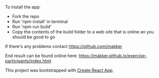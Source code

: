 To install the app:
- Fork the repo
- Run 'npm install' in terminal
- Run 'npm run build'
- Copy the contents of the build folder to a web site that is online an you should be good to go

If there's any problems contact https://github.com/makker

End result can be found online here: https://makker.github.io/exercise-participants/index.html

This project was bootstrapped with [Create React App](https://github.com/facebookincubator/create-react-app).